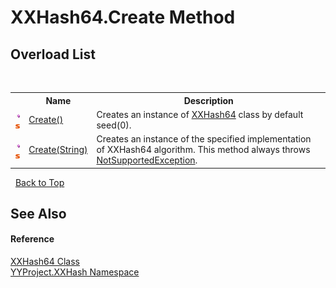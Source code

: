 # XXHash64.Create Method 
 


## Overload List
&nbsp;<table><tr><th></th><th>Name</th><th>Description</th></tr><tr><td>![Public method](media/pubmethod.gif "Public method")![Static member](media/static.gif "Static member")</td><td><a href="dc8a4f1c-78cb-68c2-5fcf-7dde5b9634b5">Create()</a></td><td>
Creates an instance of <a href="1f2e7168-1f3f-c493-7e7a-6d566f315fd9">XXHash64</a> class by default seed(0).</td></tr><tr><td>![Public method](media/pubmethod.gif "Public method")![Static member](media/static.gif "Static member")</td><td><a href="bba6987f-1973-78ef-be55-1a8130be9fd3">Create(String)</a></td><td>
Creates an instance of the specified implementation of XXHash64 algorithm. 
This method always throws <a href="http://msdn2.microsoft.com/en-us/library/8a7a4e64" target="_blank">NotSupportedException</a>.</td></tr></table>&nbsp;
<a href="#xxhash64.create-method">Back to Top</a>

## See Also


#### Reference
<a href="1f2e7168-1f3f-c493-7e7a-6d566f315fd9">XXHash64 Class</a><br /><a href="2e5d6292-64c7-8d52-f77f-7d3314e71172">YYProject.XXHash Namespace</a><br />